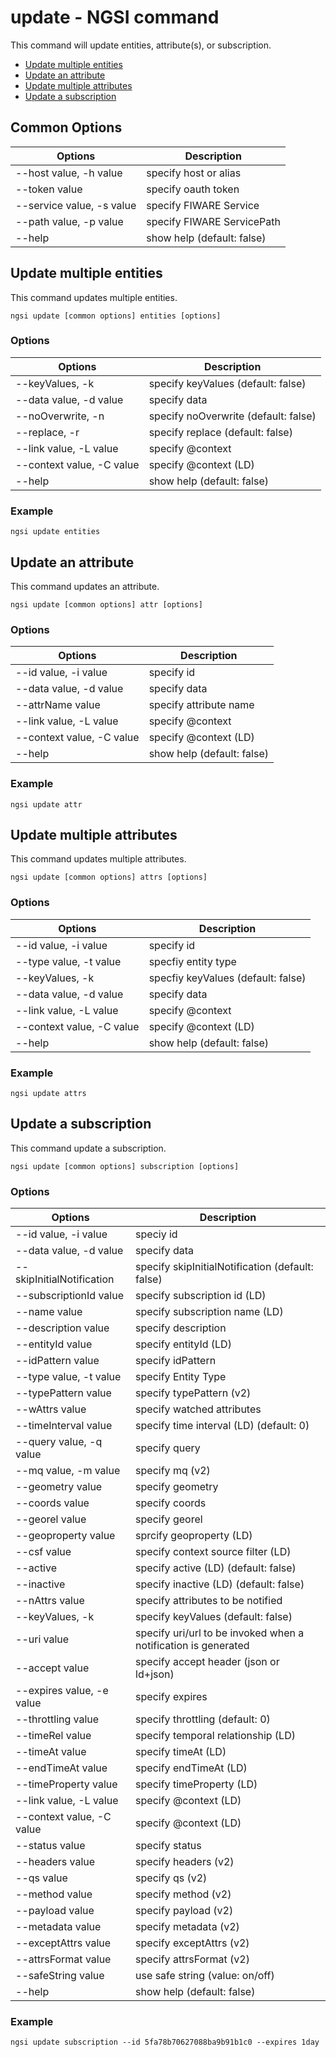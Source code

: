 # update - NGSI command

This command will update entities, attribute(s), or subscription.

-   [Update multiple entities](#update-multiple-entities)
-   [Update an attribute](#update-an-attribute)
-   [Update multiple attributes](#update-multiple-attributes)
-   [Update a subscription](#update-a-subscription)

## Common Options

| Options                   | Description                |
| ------------------------- | -------------------------- |
| --host value, -h value    | specify host or alias      |
| --token value             | specify oauth token        |
| --service value, -s value | specify FIWARE Service     |
| --path value, -p value    | specify FIWARE ServicePath |
| --help                    | show help (default: false) |

<a name="update-multiple-entities"/>

## Update multiple entities

This command updates multiple entities.

```console
ngsi update [common options] entities [options]
```

### Options

| Options                   | Description                          |
| ------------------------- | ------------------------------------ |
| --keyValues, -k           | specify keyValues (default: false)   |
| --data value, -d value    | specify data                         |
| --noOverwrite, -n         | specify noOverwrite (default: false) |
| --replace, -r             | specify replace (default: false)     |
| --link value, -L value    | specify @context                     |
| --context value, -C value | specify @context (LD)                |
| --help                    | show help (default: false)           |

### Example

```console
ngsi update entities
```

<a name="update-an-attribute"/>

## Update an attribute

This command updates an attribute.

```console
ngsi update [common options] attr [options]
```

### Options

| Options                   | Description                |
| ------------------------- | -------------------------- |
| --id value, -i value      | specify id                 |
| --data value, -d value    | specify data               |
| --attrName value          | specify attribute name     |
| --link value, -L value    | specify @context           |
| --context value, -C value | specify @context (LD)      |
| --help                    | show help (default: false) |

### Example

```console
ngsi update attr
```

<a name="update-multiple-attributes"/>

## Update multiple attributes

This command updates multiple attributes.

```console
ngsi update [common options] attrs [options]
```

### Options

| Options                   | Description                        |
| ------------------------- | ---------------------------------- |
| --id value, -i value      | specify id                         |
| --type value, -t value    | specfiy entity type                |
| --keyValues, -k           | specfiy keyValues (default: false) |
| --data value, -d value    | specify data                       |
| --link value, -L value    | specify @context                   |
| --context value, -C value | specify @context (LD)              |
| --help                    | show help (default: false)         |

### Example

```console
ngsi update attrs
```

<a name="update-a-subscription"/>

## Update a subscription

This command update a subscription.

```console
ngsi update [common options] subscription [options]
```

### Options

| Options                   | Description                                                    |
| ------------------------- | -------------------------------------------------------------- |
| --id value, -i value      | speciy id                                                      |
| --data value, -d value    | specify data                                                   |
| --skipInitialNotification | specify skipInitialNotification (default: false)               |
| --subscriptionId value    | specify subscription id (LD)                                   |
| --name value              | specify subscription name (LD)                                 |
| --description value       | specify description                                            |
| --entityId value          | specify entityId (LD)                                          |
| --idPattern value         | specify idPattern                                              |
| --type value, -t value    | specify Entity Type                                            |
| --typePattern value       | specify typePattern (v2)                                       |
| --wAttrs value            | specify watched attributes                                     |
| --timeInterval value      | specify time interval (LD) (default: 0)                        |
| --query value, -q value   | specify query                                                  |
| --mq value, -m value      | specify mq (v2)                                                |
| --geometry value          | specify geometry                                               |
| --coords value            | specify coords                                                 |
| --georel value            | specify georel                                                 |
| --geoproperty value       | sprcify geoproperty (LD)                                       |
| --csf value               | specify context source filter (LD)                             |
| --active                  | specify active (LD) (default: false)                           |
| --inactive                | specify inactive (LD) (default: false)                         |
| --nAttrs value            | specify attributes to be notified                              |
| --keyValues, -k           | specify keyValues (default: false)                             |
| --uri value               | specify uri/url to be invoked when a notification is generated |
| --accept value            | specify accept header (json or ld+json)                        |
| --expires value, -e value | specify expires                                                |
| --throttling value        | specify throttling (default: 0)                                |
| --timeRel value           | specify temporal relationship (LD)                             |
| --timeAt value            | specify timeAt (LD)                                            |
| --endTimeAt value         | specify endTimeAt (LD)                                         |
| --timeProperty value      | specify timeProperty (LD)                                      |
| --link value, -L value    | specify @context (LD)                                          |
| --context value, -C value | specify @context (LD)                                          |
| --status value            | specify status                                                 |
| --headers value           | specify headers (v2)                                           |
| --qs value                | specify qs (v2)                                                |
| --method value            | specify method (v2)                                            |
| --payload value           | specify payload (v2)                                           |
| --metadata value          | specify metadata (v2)                                          |
| --exceptAttrs value       | specify exceptAttrs (v2)                                       |
| --attrsFormat value       | specify attrsFormat (v2)                                       |
| --safeString value        | use safe string (value: on/off)                                |
| --help                    | show help (default: false)                                     |

### Example

```console
ngsi update subscription --id 5fa78b70627088ba9b91b1c0 --expires 1day
```
